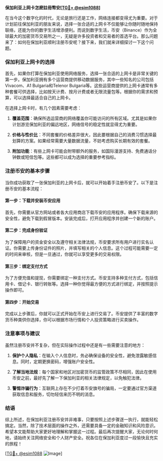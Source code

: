 **保加利亚上网卡怎麽註冊幣安[[TG💪+ @esim1088](https://t.me/s/esim1088)]**

在当今这个数字化的时代，无论是旅行还是工作，网络连接都变得尤为重要。对于计划前往保加利亚的朋友来说，选择一张合适的上网卡不仅能够让你随时随地保持联络，还能为你的数字生活增添便利。而说到数字生活，币安（Binance）作为全球最大的加密货币交易所之一，无疑是许多投资者和交易者的首选平台。那么问题来了：如何在保加利亚顺利注册币安呢？接下来，我们就来详细探讨一下这个问题。

### 保加利亚上网卡的选择

首先，如果你打算在保加利亚使用网络服务，选择一张合适的上网卡是非常关键的第一步。保加利亚拥有多个运营商提供移动数据服务，其中一些知名的公司包括Vivacom、A1 Bulgaria和Telenor Bulgaria等。这些运营商提供的上网卡通常有多种套餐可供选择，比如按天计费、按月计费或者无限流量包等。根据你的需求和预算，可以选择最适合自己的上网卡。

在选择上网卡时，有几个因素需要考虑：

1. **覆盖范围**：确保所选运营商的网络覆盖你可能访问的所有区域。尤其是如果你计划游览保加利亚的偏远地区，网络信号的稳定性就显得尤为重要。
   
2. **价格与性价比**：不同套餐的价格差异很大，因此要根据自己的消费习惯选择最划算的方案。如果经常需要大量数据流量，不妨考虑购买长期有效的套餐。

3. **附加功能**：有些上网卡可能会附带额外的服务，如国际漫游支持、免费通话分钟数或短信包等。这些都可以成为选择的重要参考指标。

### 注册币安的基本步骤

当你成功获取了一张保加利亚的上网卡后，就可以开始着手注册币安了。以下是注册币安的基本流程：

#### 第一步：下载并安装币安应用

首先，你需要从官方网站或者各大应用商店下载币安的应用程序。确保下载来源的安全性，避免下载到假冒版本。安装完成后，打开应用程序并创建一个新的账户。

#### 第二步：完成身份验证

为了保障用户的资金安全以及遵守相关法律法规，币安要求所有用户进行实名认证。你需要上传身份证件的照片，并填写相关的个人信息。这个过程可能需要一定的时间来审核，但是一旦通过，你就可以享受更多的交易权限。

#### 第三步：绑定支付方式

为了方便充值和提现，你需要绑定一种支付方式。币安支持多种支付方式，包括信用卡、借记卡、银行转账等。选择一种你觉得最方便的方式进行绑定，并按照提示操作即可。

#### 第四步：开始交易

完成以上步骤后，你就可以正式开始在币安上进行交易了。币安提供了丰富的数字货币种类供你选择，你可以根据市场行情和个人投资策略进行买卖操作。

### 注意事项与建议

虽然注册币安并不复杂，但在实际操作过程中还是有一些需要注意的地方：

1. **保护个人隐私**：在输入个人信息时，务必确保设备的安全性，避免泄露敏感信息。同时，定期更换密码，增强账户安全性。

2. **了解当地法规**：每个国家和地区对加密货币的监管政策不尽相同，因此在使用币安之前，最好先了解一下保加利亚的相关法律规定，以免触犯法律。

3. **警惕诈骗行为**：互联网上存在不少打着币安旗号的骗局，一定要通过官方渠道获取信息和服务，切勿轻信来历不明的消息。

### 结语

综上所述，在保加利亚注册币安并非难事，只要按照上述步骤逐一执行，就能轻松搞定。当然，除了技术层面的操作之外，还需要具备一定的金融知识和风险意识。希望本文能帮助大家更好地理解和掌握这一过程。最后再次提醒大家，无论何时何地，请始终关注网络安全和个人财产安全。祝各位在保加利亚度过一段愉快且充实的旅程！

[[TG💪+ @esim1088](https://t.me/s/esim1088) ![Image](https://i.postimg.cc/4NQfJmqS/Snipaste-2025-05-13-00-14-12.png)]